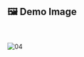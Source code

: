 ## 🖼 Demo Image 

<br>

![04](https://github.com/ArthurEstevan/Entra21_Class_Relational_Bank/blob/main/Class_02/04-DML-Filtrar-Praticantes-And-Or-Operadores-L%C3%B3gicos/4.png)
